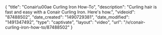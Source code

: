 {
    "title": "Conair\u00ae Curling Iron How-To",
    "description": "Curling hair is fast and easy with a Conair Curling Iron. Here's how.",
    "videoid": "87488502",
    "date_created": "1490729381",
    "date_modified": "1491347492",
    "type": "captivate",
    "layout": "video",
    "url": "\/v\/conair-curling-iron-how-to\/87488502"
}